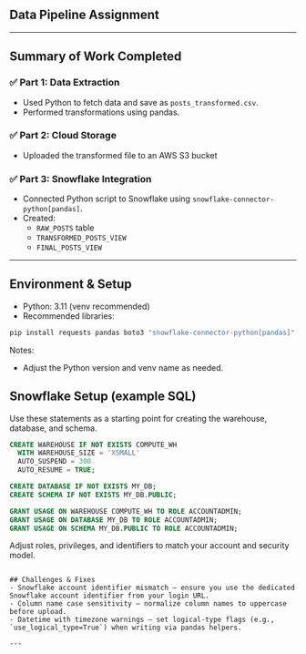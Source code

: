 ## Data Pipeline Assignment

---

## Summary of Work Completed

### ✅ Part 1: Data Extraction
- Used Python to fetch data and save as `posts_transformed.csv`.
- Performed transformations using pandas.

### ✅ Part 2: Cloud Storage
- Uploaded the transformed file to an AWS S3 bucket 

### ✅ Part 3: Snowflake Integration
- Connected Python script to Snowflake using `snowflake-connector-python[pandas]`.
- Created:
  - `RAW_POSTS` table
  - `TRANSFORMED_POSTS_VIEW`
  - `FINAL_POSTS_VIEW`

---

## Environment & Setup
- Python: 3.11 (venv recommended)
- Recommended libraries:
```bash
pip install requests pandas boto3 "snowflake-connector-python[pandas]"
```

Notes:
- Adjust the Python version and venv name as needed.

## Snowflake Setup (example SQL)
Use these statements as a starting point for creating the warehouse, database, and schema.

```sql
CREATE WAREHOUSE IF NOT EXISTS COMPUTE_WH
  WITH WAREHOUSE_SIZE = 'XSMALL'
  AUTO_SUSPEND = 300
  AUTO_RESUME = TRUE;

CREATE DATABASE IF NOT EXISTS MY_DB;
CREATE SCHEMA IF NOT EXISTS MY_DB.PUBLIC;

GRANT USAGE ON WAREHOUSE COMPUTE_WH TO ROLE ACCOUNTADMIN;
GRANT USAGE ON DATABASE MY_DB TO ROLE ACCOUNTADMIN;
GRANT USAGE ON SCHEMA MY_DB.PUBLIC TO ROLE ACCOUNTADMIN;
```

Adjust roles, privileges, and identifiers to match your account and security model.

```

## Challenges & Fixes
- Snowflake account identifier mismatch — ensure you use the dedicated Snowflake account identifier from your login URL.
- Column name case sensitivity — normalize column names to uppercase before upload.
- Datetime with timezone warnings — set logical-type flags (e.g., `use_logical_type=True`) when writing via pandas helpers.

---
